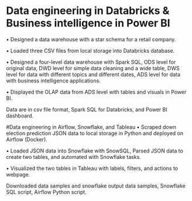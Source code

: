 # Data engineering in Databricks & Business intelligence in Power BI
•	Designed a data warehouse with a star schema for a retail company.

•	Loaded three CSV files from local storage into Databricks database.

•	Designed a four-level data warehouse with Spark SQL, ODS level for original data, DWD level for simple data cleaning and a wide table, DWS level for data with different topics and different dates, ADS level for data with business intelligence applications.

•	Displayed the OLAP data from ADS level with tables and visuals in Power BI.

Data are in csv file format, Spark SQL for Databricks, and Power BI dashboard.

#Data engineering in Airflow, Snowflake, and Tableau
•	Scraped down election prediction JSON data to local storage in Python and deployed on Airflow (Docker).

•	Loaded JSON data into Snowflake with SnowSQL, Parsed JSON data to create two tables, and automated with Snowflake tasks.

•	Visualized the two tables in Tableau with labels, filters, and actions to webpage.

Downloaded data samples and snowflake output data samples, Snowflake SQL script, Airflow Python script.


